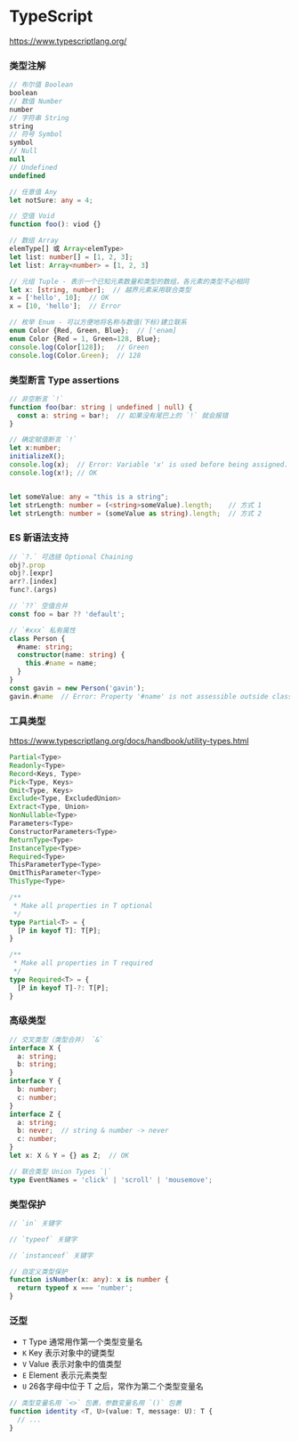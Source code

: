 # TypeScript

https://www.typescriptlang.org/


### 类型注解

```ts
// 布尔值 Boolean
boolean
// 数值 Number
number
// 字符串 String
string
// 符号 Symbol
symbol
// Null
null
// Undefined
undefined

// 任意值 Any
let notSure: any = 4;

// 空值 Void
function foo(): viod {}

// 数组 Array
elemType[] 或 Array<elemType>
let list: number[] = [1, 2, 3];
let list: Array<number> = [1, 2, 3]

// 元组 Tuple - 表示一个已知元素数量和类型的数组，各元素的类型不必相同
let x: [string, number];  // 越界元素采用联合类型
x = ['hello', 10];  // OK
x = [10, 'hello'];  // Error

// 枚举 Enum - 可以方便地将名称与数值(下标)建立联系
enum Color {Red, Green, Blue};  // ['enəm]
enum Color {Red = 1, Green=128, Blue};
console.log(Color[128]);   // Green
console.log(Color.Green);  // 128
```

### 类型断言 Type assertions

```ts
// 非空断言 `!`
function foo(bar: string | undefined | null) {
  const a: string = bar!;  // 如果没有尾巴上的 `!` 就会报错
}

// 确定赋值断言 `!`
let x:number;
initializeX();
console.log(x);  // Error: Variable 'x' is used before being assigned.
console.log(x!); // OK


let someValue: any = "this is a string";
let strLength: number = (<string>someValue).length;    // 方式 1
let strLength: number = (someValue as string).length;  // 方式 2
```

### ES 新语法支持

```ts
// `?.` 可选链 Optional Chaining
obj?.prop
obj?.[expr]
arr?.[index]
func?.(args)

// `??` 空值合并
const foo = bar ?? 'default';

// `#xxx` 私有属性
class Person {
  #name: string;
  constructor(name: string) {
    this.#name = name;
  }
}
const gavin = new Person('gavin');
gavin.#name  // Error: Property '#name' is not assessible outside class 'Person'
```

### 工具类型

https://www.typescriptlang.org/docs/handbook/utility-types.html

```ts
Partial<Type>
Readonly<Type>
Record<Keys, Type>
Pick<Type, Keys>
Omit<Type, Keys>
Exclude<Type, ExcludedUnion>
Extract<Type, Union>
NonNullable<Type>
Parameters<Type>
ConstructorParameters<Type>
ReturnType<Type>
InstanceType<Type>
Required<Type>
ThisParameterType<Type>
OmitThisParameter<Type>
ThisType<Type>
```

```ts
/**
 * Make all properties in T optional
 */
type Partial<T> = {
  [P in keyof T]: T[P];
}
```

```ts
/**
 * Make all properties in T required
 */
type Required<T> = {
  [P in keyof T]-?: T[P];
}
```

### 高级类型

```ts
// 交叉类型（类型合并） `&`
interface X {
  a: string;
  b: string;
}
interface Y {
  b: number;
  c: number;
}
interface Z {
  a: string;
  b: never;  // string & number -> never
  c: number;
}
let x: X & Y = {} as Z;  // OK
```

```ts
// 联合类型 Union Types `|`
type EventNames = 'click' | 'scroll' | 'mousemove';
```

### 类型保护

```ts
// `in` 关键字

// `typeof` 关键字

// `instanceof` 关键字

// 自定义类型保护
function isNumber(x: any): x is number {
  return typeof x === 'number';
}
```


### 泛型

* `T` Type 通常用作第一个类型变量名
* `K` Key 表示对象中的键类型
* `V` Value 表示对象中的值类型
* `E` Element 表示元素类型
* `U` 26各字母中位于 T 之后，常作为第二个类型变量名

```ts
// 类型变量名用 `<>` 包裹，参数变量名用 `()` 包裹
function identity <T, U>(value: T, message: U): T {
  // ...
}
```










